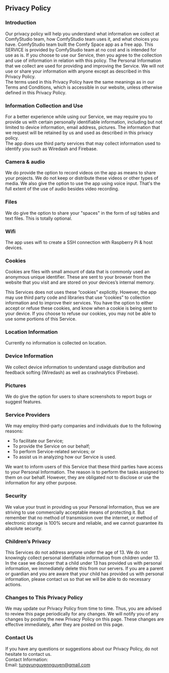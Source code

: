 Privacy Policy  
----------------

### Introduction  
Our privacy policy will help you understand what information we collect at ComfyStudio team, how ComfyStudio team uses it, and what choices you have.
ComfyStudio team built the Comfy Space app as a free app. This SERVICE is provided by ComfyStudio team at no cost and is intended for use as is.
If you choose to use our Service, then you agree to the collection and use of information in  relation with this policy. The Personal Information that we collect are used for providing and improving the Service. We will not use or share your information with anyone except as described in this Privacy Policy.  
The terms used in this Privacy Policy have the same meanings as in our Terms and Conditions, which is accessible in our website, unless otherwise defined in this Privacy Policy.

### Information Collection and Use  
For a better experience while using our Service, we may require you to provide us with certain personally identifiable information, including but not limited to device information, email address, pictures. The information that we request will be retained by us and used as described in this privacy policy.  
The app does use third party services that may collect information used to identify you such as Wiredash and Firebase.

### Camera & audio
We do provide the option to record videos on the app as means to share your projects. We do not keep or distribute these videos or other types of media.
We also give the option to use the app using voice input. That's the full extent of the use of audio besides video recording.

### Files
We do give the option to share your "spaces" in the form of sql tables and text files. This is totally optional.

### Wifi
The app uses wifi to create a SSH connection with Raspberry Pi & host devices. 

### Cookies  
Cookies are files with small amount of data that is commonly used an anonymous unique identifier. These are sent to your browser from the website that you visit and are stored on your devices’s internal memory.  

This Services does not uses these “cookies” explicitly. However, the app may use third party code and libraries that use “cookies” to collection information and to improve their services. You have the option  to either accept or refuse these cookies, and know when a cookie is being sent to your device. If you choose to refuse our cookies, you may not be able to use some portions of this Service.  

### Location Information  
Currently no information is collected on location.

### Device Information  
We collect device information to understand usage distribution and feedback softing (Wiredash) as well as crashnalytics (Firebase).

### Pictures
We do give the option for users to share screenshots to report bugs or suggest features.

### Service Providers  
We may employ third-party companies and individuals due to the following reasons:  
* To facilitate our Service;
* To provide the Service on our behalf;
* To perform Service-related services; or
* To assist us in analyzing how our Service is used.  

We want to inform users of this Service that these third parties have access to your Personal Information. The reason is to perform the tasks assigned to them on our behalf. However, they are obligated not to disclose or use the information for any other purpose.  

### Security  
We value your trust in providing us your Personal Information, thus we are striving to use commercially acceptable means of protecting it. But remember that no method of transmission over the internet, or method of electronic storage is 100% secure and reliable, and we cannot guarantee its absolute security.  

### Children’s Privacy  
This Services do not address anyone under the age of 13. We do not knowingly collect personal identifiable information from children under 13. In the case we discover that a child under 13 has provided us with personal information, we immediately delete this from our servers. If you  are  a  parent  or  guardian and you are aware that your child has provided us with personal information, please contact us so that we will be able to do necessary actions.  

### Changes to This Privacy Policy  
We may update our Privacy Policy from time to time. Thus, you are advised to review this page periodically for any changes. We will notify you of any changes by posting the new Privacy Policy on this page. These changes are effective immediately, after they are posted on this page.  

### Contact Us  
If you have any questions or suggestions about our Privacy Policy, do not hesitate to contact us.  
Contact Information:  
Email: tungvunguyennguyen@gmail.com
